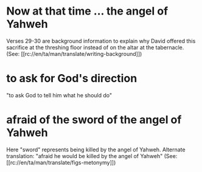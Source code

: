 # Now at that time ... the angel of Yahweh

Verses 29-30 are background information to explain why David offered this sacrifice at the threshing floor instead of on the altar at the tabernacle. (See: [[rc://en/ta/man/translate/writing-background]])

# to ask for God's direction

"to ask God to tell him what he should do"

# afraid of the sword of the angel of Yahweh

Here "sword" represents being killed by the angel of Yahweh. Alternate translation: "afraid he would be killed by the angel of Yahweh" (See: [[rc://en/ta/man/translate/figs-metonymy]])

